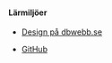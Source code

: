 #### Lärmiljöer

- [Design på dbwebb.se](https://dbwebb.se/kurser/design-v2)

- [GitHub](https://github.com/dbwebb-se/design)
